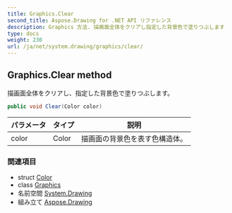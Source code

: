 ```yaml
---
title: Graphics.Clear
second_title: Aspose.Drawing for .NET API リファレンス
description: Graphics 方法. 描画面全体をクリアし指定した背景色で塗りつぶします
type: docs
weight: 230
url: /ja/net/system.drawing/graphics/clear/
---
```

## Graphics.Clear method

描画面全体をクリアし、指定した背景色で塗りつぶします。

```csharp
public void Clear(Color color)
```

| パラメータ | タイプ | 説明 |
| --- | --- | --- |
| color | Color | 描画面の背景色を表す色構造体。 |

### 関連項目

* struct [Color](../../color/)
* class [Graphics](../)
* 名前空間 [System.Drawing](../../graphics/)
* 組み立て [Aspose.Drawing](../../../)



